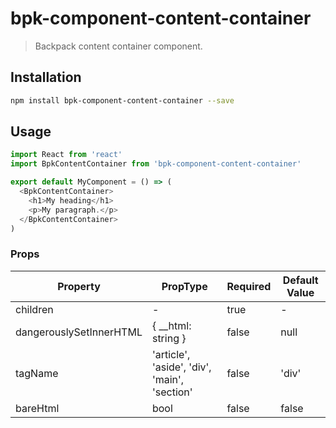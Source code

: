 # bpk-component-content-container

> Backpack content container component.

## Installation

```sh
npm install bpk-component-content-container --save
```

## Usage

```js
import React from 'react'
import BpkContentContainer from 'bpk-component-content-container'

export default MyComponent = () => (
  <BpkContentContainer>
    <h1>My heading</h1>
    <p>My paragraph.</p>
  </BpkContentContainer>
)
```

### Props

| Property                | PropType                                     | Required | Default Value |
| ----------------------- | -------------------------------------------- | -------- | ------------- |
| children                | -                                            | true     | -             |
| dangerouslySetInnerHTML | { __html: string }                           | false    | null          |
| tagName                 | 'article', 'aside', 'div', 'main', 'section' | false    | 'div'         |
| bareHtml                | bool                                         | false    | false         |
